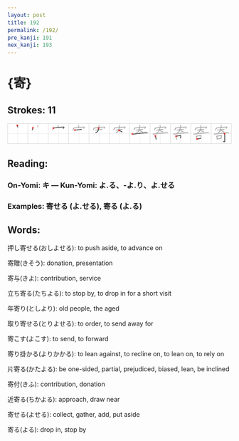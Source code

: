 ```yaml
---
layout: post
title: 192
permalink: /192/
pre_kanji: 191
nex_kanji: 193
---
```


# {寄}

## Strokes: 11

<div class="stroke"><img src="../images/E5AF84.png" /></div>

## Reading:

### On-Yomi: キ &mdash; Kun-Yomi: よ.る、-よ.り、よ.せる

### Examples: 寄せる (よ.せる), 寄る (よ.る)

## Words:

押し寄せる(おしよせる): to push aside, to advance on

寄贈(きそう): donation, presentation

寄与(きよ): contribution, service

立ち寄る(たちよる): to stop by, to drop in for a short visit

年寄り(としより): old people, the aged

取り寄せる(とりよせる): to order, to send away for

寄こす(よこす): to send, to forward

寄り掛かる(よりかかる): to lean against, to recline on, to lean on, to rely on

片寄る(かたよる): be one-sided, partial, prejudiced, biased, lean, be inclined

寄付(きふ): contribution, donation

近寄る(ちかよる): approach, draw near

寄せる(よせる): collect, gather, add, put aside

寄る(よる): drop in, stop by
